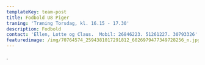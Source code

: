 ```yaml
---
templateKey: team-post
title: Fodbold U8 Piger
traning: 'Træning Torsdag, kl. 16.15 - 17.30'
description: Fodbold
contact: 'Ellen, Lotte og Claus.  Mobil: 26846223. 51261227. 30793326'
featuredimage: /img/70764574_2594381017291812_6026979477349728256_n.jpg
---
```

.
